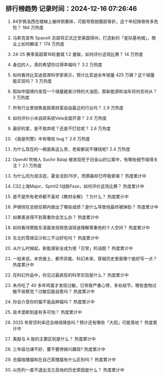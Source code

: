 
## 排行榜趋势 记录时间：2024-12-16 07:26:46
  
  1. 84岁佩洛西在楼梯上被绊倒重摔，可能导致她髋部骨折，这个年纪摔倒有多危险？ 184 万热度
    
  2. 马斯克宣布 SpaceX 总部将正式迁至美国得州，打造新的「星际基地城」，商业上如何解读？ 174 万热度
    
  3. 24-25 赛季英超第16轮曼城 1:2 曼联，如何评价这场比赛？ 14 万热度
    
  4. 身边的人，真的希望你过得幸福吗？ 3.2 万热度
    
  5. 如何看待比亚迪首席科学家表示，预计比亚迪全年销量 425 万辆？这个销量能实现吗？ 3 万热度
    
  6. 假如中国境内发现一个储量媲美沙特的大油田，那新能源和油车将何去何从？ 3 万热度
    
  7. 所有行业里销售是距离财富自由最近的行业吗？ 2.9 万热度
    
  8. 如何评价小米自研系统Vela全面开源？ 2.6 万热度
    
  9. 最好的爱，是不放弃呢？还是不打扰呢？ 2.6 万热度
    
  10. 《我是刑警》中有哪些 bug？ 2.6 万热度
    
  11. 为什么现在的一碗面条这么贵，老板都说不赚钱呢? 2.4 万热度
    
  12. OpenAI 吹哨人 Suchir Balaji 被发现死于旧金山的公寓中，有哪些细节值得关注？ 2.1 万热度
    
  13. 为什么同为渐冻症，霍金活到76岁，而蔡磊却已呼吸衰竭？ 热度累计中
    
  14. CS2上海Major，Spirit2:1战胜Faze，如何评价这场比赛？ 热度累计中
    
  15. 是不是所有老师都不喜欢《教材全解》？为什么？ 热度累计中
    
  16. 尹锡悦在总统任期内做出了哪些成绩？是什么导致他最终被弹劾？ 热度累计中
    
  17. 如果善良得不到尊重你会怎么办？ 热度累计中
    
  18. 如何看待樊振东凌晨发视频恳请球迷理解尊重他的个人空间？ 热度累计中
    
  19. 东北的雪绵豆沙和三不沾好吃吗？ 热度累计中
    
  20. 从什么时候起，新能源安全成为很「日常」的话题？ 热度累计中
    
  21. 一般来说，末世废土、都市异能、科幻未来、穿越历史里面哪个能好写一点？ 热度累计中
    
  22. 在科幻作品中，你见过最疯狂的科学实验是什么？ 热度累计中
    
  23. 朱丹吃了 40 多年鸡蛋才发现过敏，已导致严重心悸，多处结节，哪些食物过敏不易察觉？过敏后能自愈吗？ 热度累计中
    
  24. 你会介意你的猫不是品种猫吗？ 热度累计中
    
  25. 技术垄断到底有多可怕？ 热度累计中
    
  26. 2025 年房贷利率还会继续降低吗？预计还有哪些「大招」可能落地？ 热度累计中
    
  27. 美股与 A 股的主要区别是什么？ 热度累计中
    
  28. 三年级功课不好，要不要停掉兴趣班? 热度累计中
    
  29. 去猫咖撸猫和在自己家撸猫有什么区别吗？ 热度累计中
    
  30. 以色列一直不退出戈兰高地的历史原因是什么？ 热度累计中
    